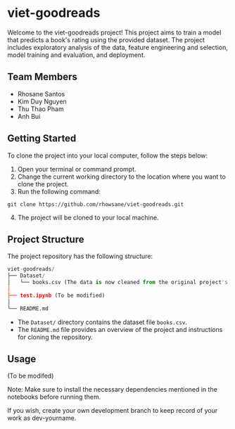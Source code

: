 # viet-goodreads

Welcome to the viet-goodreads project! This project aims to train a model that predicts a book's rating using the provided dataset. The project includes exploratory analysis of the data, feature engineering and selection, model training and evaluation, and deployment. 

## Team Members
- Rhosane Santos
- Kim Duy Nguyen
- Thu Thao Pham
- Anh Bui

## Getting Started

To clone the project into your local computer, follow the steps below:

1. Open your terminal or command prompt.
2. Change the current working directory to the location where you want to clone the project.
3. Run the following command:

```
git clone https://github.com/rhowsane/viet-goodreads.git
```

4. The project will be cloned to your local machine.

## Project Structure

The project repository has the following structure:

```python
viet-goodreads/
├── Dataset/
│   └── books.csv (The data is now cleaned from the original project's file)
│
├── test.ipynb (To be modified)
│
└── README.md
```

- The `Dataset/` directory contains the dataset file `books.csv`.
- The `README.md` file provides an overview of the project and instructions for cloning the repository.

## Usage

(To be modifed)

Note: Make sure to install the necessary dependencies mentioned in the notebooks before running them.  

If you wish, create your own development branch to keep record of your work as dev-yourname.
